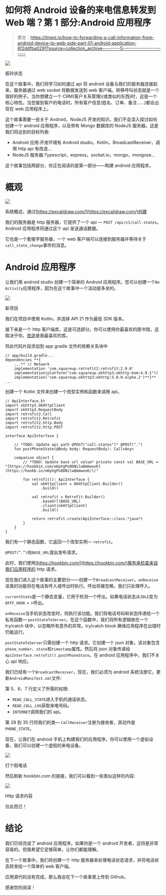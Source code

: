 # 如何将 Android 设备的来电信息转发到 Web 端？第 1 部分:Android 应用程序

> 原文：<https://itnext.io/how-to-forwarding-a-call-information-from-android-device-to-web-side-part-01-android-application-6f2ddfba0291?source=collection_archive---------5----------------------->

![](img/552c6a079b8467d2708a249e658959f2.png)

振铃状态

在这个故事中，我们将学习如何通过 api 将 android 设备与我们的服务器连接起来，服务器通过 web socket 将数据发送到 web 客户端。转移呼叫状态就是一个很好的例子。当你想建立一个 CRM(客户关系管理)(或类似的东西)时，这是一个核心特性。当您接到客户的电话时，所有客户信息(姓名、订单、备注……)都会出现在 web 应用程序上。

这个故事需要一些关于 Android，NodeJS 开发的知识。我们不会深入探讨如何创建一个 android 应用程序，以及带有 Mongo 数据库的 NodeJS 服务器。这是我们将达到的目标列表:

*   Android 应用:开发环境有 Android studio，Kotlin，BroadcastReceiver，调用 http api 有改造…
*   NodeJS 服务器:Typescript，express，socket.io，mongo，mongose…

这个故事包括两部分，你正在阅读的是第一部分——构建 android 应用程序。

# 概观

![](img/1fff930b3f210c4986244f6d73cba648.png)

系统概述。通过[https://excalidraw.com/](https://excalidraw.com/)创建

我们的服务器是 http 服务器，它提供了一个 api — `POST /api/v1/call-states`。Android 应用程序将通过这个 api 发送通话数据。

它也是一个套接字服务器，一个 web 客户端可以连接到服务器并等待关于`call_state_change`事件的消息。

# Android 应用程序

让我们用 android studio 创建一个简单的 Android 应用程序。您可以创建一个`No Activity`应用程序，因为在这个故事中一个活动是多余的。

![](img/0aaf8fc66ead31930880464e7134b9a9.png)

新项目

我们在项目中使用 Kotlin，并选择 API 21 作为最低 SDK 版本。

接下来是一个 http 客户端库，这是可选部分。你可以使用你最喜欢的图书馆，这取决于你。[改造](https://square.github.io/retrofit/)是我最喜欢的库。

将此代码片段添加到 app gradle 文件的依赖关系块中

```
// app/build.gradle...
dependencies **{
    ...** // Network
    implementation 'com.squareup.retrofit2:retrofit:2.9.0'
    implementation(platform("com.squareup.okhttp3:okhttp-bom:4.9.1"))
    implementation('com.squareup.okhttp3:okhttp:5.0.0-alpha.2')**}** ...
```

创建一个 Kotlin 文件来创建一个改型实例和函数来调用 api。

```
// ApiInterface.kt
import okhttp3.OkHttpClient
import okhttp3.RequestBody
import retrofit2.Call
import retrofit2.Retrofit
import retrofit2.http.Body
import retrofit2.http.POST

interface ApiInterface {

    // *TODO: Update api path @POST("call-states")* @POST(".")
    fun postPhoneState(@Body body: RequestBody): Call<Any>

    companion object {
        // *TODO: Update base url value* private const val BASE_URL = "[https://hookbin.com/eKpVgPo0DNilwQmmwoxK](https://hookb.in/eKpVgPo0DNilwQmmwoxK/)/"

        fun retrofit(): ApiInterface {
            val okHttpClient = OkHttpClient.Builder()
                .build()

            val retrofit = Retrofit.Builder()
                .baseUrl(BASE_URL)
                .client(okHttpClient)
                .build()

            return retrofit.create(ApiInterface::class.*java*)
        }
    }
}
```

我们有一个静态函数，它返回一个改型实例— `retrofit`。

`@POST(“.”)`向`BASE_URL`提出发布请求。

此时，我们使用[https://hookbin.com/](https://hookbin.com/)服务来检查来自我们应用程序的 http 请求。

现在我们进入这个故事的主要部分——创建一个`BroadcastReceiver`。`onReceive`该类的功能将在电话有呼入或呼出时执行。呼出将被忽略，我们只处理呼入。

`currentState`是一个静态变量，它用于检测一个呼出。如果电话状态从`IDLE`变为`OFFF_HOOK` = >呼出。

`onReceive`当手机状态改变时，将执行该功能。我们将电话号码和状态传递给一个私有函数— `postStateToServer`。在这个函数中，我们将所有逻辑放在一个 try/catch 块中，以忽略所有意外的异常。try/catch blook 确保应用程序在出错时仍能运行。

`postStateToServer`只需创建一个 http 请求。它创建一个 json 对象，该对象包含`phone_number`、`state`和`timestamp`属性。然后将 json 对象传递给`ApiInterface.retrofit().postPhoneState`。在 android 应用程序中，我们不关心 api 响应。

我们已经有一个`BroadcastReceiver`，现在，我们必须为 android 系统注册它。更新`AndroidManifest.xml`文件:

第 5、6、7 行定义了所需的权限:

*   `READ_CALL_STATE`进入手机的通话状态。
*   `READ_CALL_LOG`获取来电号码。
*   `INTERNET`调用我们的 api。

第 28 到 35 行将我们的类— `CallReceiver`注册为接收者，其动作是`PHONE_STATE`。

现在，让我们在 android 手机上构建我们的应用程序。你可以使用一个虚拟设备，我们可以创建一个虚假的来电设备。

![](img/9b643b4d9f6fadc30c930d401b28a4ce.png)

打个假电话

然后刷新 hookbin.com 的链接，我们可以看到一些类似这样的内容:

![](img/a23b62ca75e593e5e17809b0301537eb.png)

Http 请求内容

仅此而已！

# 结论

我们已经完成了 android 应用程序。如果你是一个 android 开发者，这将是非常容易的。但我希望它足够简单，让你们都能理解。

在下一个故事中，我们将创建一个 http 服务器来处理电话状态请求，并将电话状态转发给一个简单的 web 客户端。

应用源代码没有完成，那么我会在下一个故事里上传到 Github。

感谢您的阅读！
